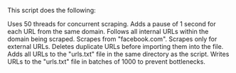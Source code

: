 This script does the following:

Uses 50 threads for concurrent scraping.
Adds a pause of 1 second for each URL from the same domain.
Follows all internal URLs within the domain being scraped.
Scrapes from "facebook.com".
Scrapes only for external URLs.
Deletes duplicate URLs before importing them into the file.
Adds all URLs to the "urls.txt" file in the same directory as the script.
Writes URLs to the "urls.txt" file in batches of 1000 to prevent bottlenecks.
